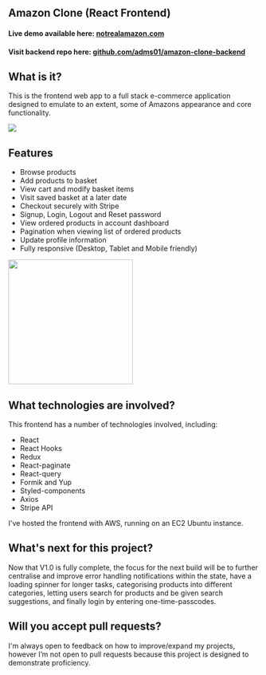 ## Amazon Clone (React Frontend)

#### Live demo available here: [notrealamazon.com](https://notrealamazon.com " notrealamazon.com")

#### Visit backend repo here: [github.com/adms01/amazon-clone-backend](https://github.com/adms01/amazon-clone-backend)

## What is it?

This is the frontend web app to a full stack e-commerce application designed to emulate to an extent, some of Amazons appearance and core functionality.

![](https://github.com/adms01/amazon-frontend-clone/blob/master/preview/notrealamazon_desktop.gif)

## Features

- Browse products
- Add products to basket
- View cart and modify basket items
- Visit saved basket at a later date
- Checkout securely with Stripe
- Signup, Login, Logout and Reset password
- View ordered products in account dashboard
- Pagination when viewing list of ordered products
- Update profile information
- Fully responsive (Desktop, Tablet and Mobile friendly)

<img src="https://github.com/adms01/amazon-frontend-clone/blob/master/preview/notrealamazon_mobile.gif" width="250px"/>

## What technologies are involved?

This frontend has a number of technologies involved, including:

- React
- React Hooks
- Redux
- React-paginate
- React-query
- Formik and Yup
- Styled-components
- Axios
- Stripe API

I've hosted the frontend with AWS, running on an EC2 Ubuntu instance.

## What's next for this project?

Now that V1.0 is fully complete, the focus for the next build will be to further centralise and improve error handling notifications within the state, have a loading spinner for longer tasks, categorising products into different categories, letting users search for products and be given search suggestions, and finally login by entering one-time-passcodes.

## Will you accept pull requests?

I'm always open to feedback on how to improve/expand my projects, however I’m not open to pull requests because this project is designed to demonstrate proficiency.
